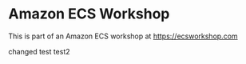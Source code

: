 # Amazon ECS Workshop

This is part of an Amazon ECS workshop at https://ecsworkshop.com

changed test
test2

